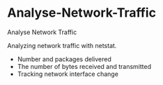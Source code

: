 # Analyse-Network-Traffic
Analyse Network Traffic

Analyzing network traffic with netstat. 
- Number and packages delivered
- The number of bytes received and transmitted
- Tracking network interface change
